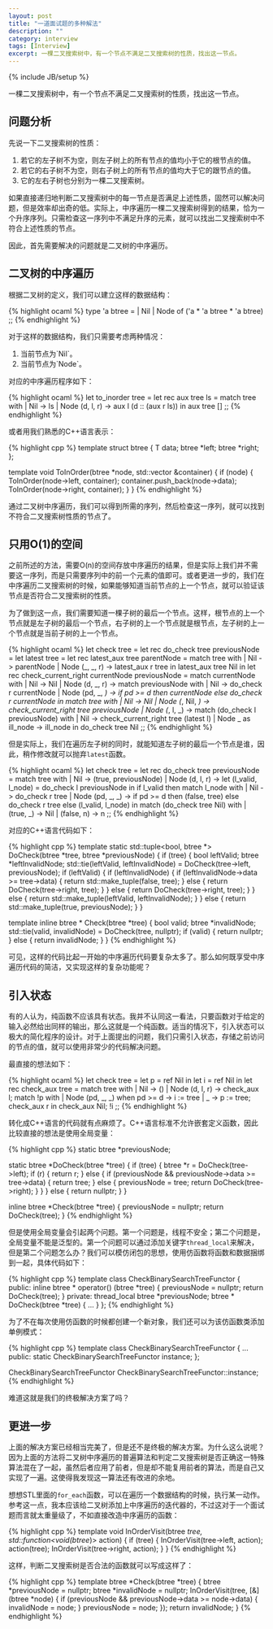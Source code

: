 ```yaml
---
layout: post
title: "一道面试题的多种解法"
description: ""
category: interview
tags: [Interview]
excerpt: 一棵二叉搜索树中，有一个节点不满足二叉搜索树的性质，找出这一节点。
---
```

{% include JB/setup %}

一棵二叉搜索树中，有一个节点不满足二叉搜索树的性质，找出这一节点。

## 问题分析

先说一下二叉搜索树的性质：

<ol>
<li>若它的左子树不为空，则左子树上的所有节点的值均小于它的根节点的值。</li>
<li>若它的右子树不为空，则右子树上的所有节点的值均大于它的跟节点的值。</li>
<li>它的左右子树也分别为一棵二叉搜索树。</li>
</ol>

如果直接递归地判断二叉搜索树中的每一节点是否满足上述性质，固然可以解决问题，但是效率却出奇的低。实际上，中序遍历一棵二叉搜索树得到的结果，恰为一个升序序列。只需检查这一序列中不满足升序的元素，就可以找出二叉搜索树中不符合上述性质的节点。

因此，首先需要解决的问题就是二叉树的中序遍历。

## 二叉树的中序遍历

根据二叉树的定义，我们可以建立这样的数据结构：

{% highlight ocaml %}
type 'a btree =
    | Nil
    | Node of ('a * 'a btree * 'a btree)
;;
{% endhighlight %}

对于这样的数据结构，我们只需要考虑两种情况：

<ol>
<li>当前节点为`Nil`。</li>
<li>当前节点为`Node`。</li>
</ol>

对应的中序遍历程序如下：

{% highlight ocaml %}
let to_inorder tree =
    let rec aux tree ls =
        match tree with
        | Nil -> ls
        | Node (d, l, r) -> aux l (d :: (aux r ls))
    in
    aux tree []
;;
{% endhighlight %}

或者用我们熟悉的C++语言表示：

{% highlight cpp %}
template<typename T>
struct btree
{
    T data;
    btree *left;
    btree *right;
};

template<typename T>
void ToInOrder(btree<T> *node, std::vector<T> &container) {
    if (node) {
        ToInOrder(node->left, container);
        container.push_back(node->data);
        ToInOrder(node->right, container);
    }
}
{% endhighlight %}

通过二叉树中序遍历，我们可以得到所需的序列，然后检查这一序列，就可以找到不符合二叉搜索树性质的节点了。

## 只用O(1)的空间

之前所述的方法，需要O(n)的空间存放中序遍历的结果，但是实际上我们并不需要这一序列，而是只需要序列中的前一个元素的值即可。或者更进一步的，我们在中序遍历二叉搜索树的时候，如果能够知道当前节点的上一个节点，就可以验证该节点是否符合二叉搜索树的性质。

为了做到这一点，我们需要知道一棵子树的最后一个节点。这样，根节点的上一个节点就是左子树的最后一个节点，右子树的上一个节点就是根节点，左子树的上一个节点就是当前子树的上一个节点。

{% highlight ocaml %}
let check tree =
    let rec do_check tree previousNode =
        let latest tree =
            let rec latest_aux tree parentNode =
                match tree with
                | Nil -> parentNode
                | Node (_, _, r) -> latest_aux r tree
            in
            latest_aux tree Nil
        in
        let rec check_current_right currentNode previousNode =
            match currentNode with
            | Nil -> Nil
            | Node (d, _, r) -> match previousNode with
                                | Nil -> do_check r currentNode
                                | Node (pd, _, _) -> if pd >= d then
                                                        currentNode
                                                     else
                                                        do_check r currentNode
        in
        match tree with
        | Nil -> Nil
        | Node (_, Nil, _) -> check_current_right tree previousNode
        | Node (_, l, _) -> match (do_check l previousNode) with
                            | Nil -> check_current_right tree (latest l)
                            | Node _ as ill_node -> ill_node
    in
    do_check tree Nil
;;
{% endhighlight %}

但是实际上，我们在遍历左子树的同时，就能知道左子树的最后一个节点是谁，因此，稍作修改就可以抛弃`latest`函数。

{% highlight ocaml %}
let check tree =
    let rec do_check tree previousNode =
        match tree with
        | Nil -> (true, previousNode)
        | Node (d, l, r) ->
            let (l_valid, l_node) = do_check l previousNode in
            if l_valid then
                match l_node with
                | Nil -> do_check r tree
                | Node (pd, _, _) -> if pd >= d then
                                        (false, tree)
                                     else
                                        do_check r tree
            else
                (l_valid, l_node)
    in
    match (do_check tree Nil) with
    | (true, _) -> Nil
    | (false, n) -> n
;;
{% endhighlight %}

对应的C++语言代码如下：

{% highlight cpp %}
template<typename T>
static std::tuple<bool, btree<T> *> DoCheck(btree<T> *tree, btree<T> *previousNode)
{
    if (tree) {
        bool leftValid;
        btree<T> *leftInvalidNode;
        std::tie(leftValid, leftInvalidNode) = DoCheck<T>(tree->left, previousNode);
        if (leftValid) {
            if (leftInvalidNode) {
                if (leftInvalidNode->data >= tree->data) {
                    return std::make_tuple(false, tree);
                } else {
                    return DoCheck<T>(tree->right, tree);
                }
            } else {
                return DoCheck<T>(tree->right, tree);
            }
        } else {
            return std::make_tuple(leftValid, leftInvalidNode);
        }
    } else {
        return std::make_tuple(true, previousNode);
    }
}

template<typename T>
inline btree<T> * Check(btree<T> *tree)
{
    bool valid;
    btree<T> *invalidNode;
    std::tie(valid, invalidNode) = DoCheck<T>(tree, nullptr);
    if (valid) {
        return nullptr;
    } else {
        return invalidNode;
    }
}
{% endhighlight %}

可见，这样的代码比起一开始的中序遍历代码要复杂太多了。那么如何既享受中序遍历代码的简洁，又实现这样的复杂功能呢？

## 引入状态

有的人认为，纯函数不应该具有状态。我并不认同这一看法，只要函数对于给定的输入必然给出同样的输出，那么这就是一个纯函数。适当的情况下，引入状态可以极大的简化程序的设计。对于上面提出的问题，我们只需引入状态，存储之前访问的节点的值，就可以使用非常少的代码解决问题。

最直接的想法如下：

{% highlight ocaml %}
let check tree =
    let p = ref Nil in
    let i = ref Nil in
    let rec check_aux tree =
        match tree with
        | Nil -> ()
        | Node (d, l, r) -> check_aux l;
                            match !p with
                            | Node (pd, _, _) when pd >= d -> i := tree
                            | _ -> p := tree; check_aux r
    in
    check_aux Nil;
    !i
;;
{% endhighlight %}

转化成C++语言的代码就有点麻烦了。C++语言标准不允许嵌套定义函数，因此比较直接的想法是使用全局变量：

{% highlight cpp %}
static btree<int> *previousNode;

static btree<int> *DoCheck(btree<int> *tree)
{
    if (tree) {
        btree<int> *r = DoCheck(tree->left);
        if (r) {
            return r;
        } else {
            if (previousNode && previousNode->data >= tree->data) {
                return tree;
            } else {
                previousNode = tree;
                return DoCheck(tree->right);
            }
        }
    } else {
        return nullptr;
    }
}

inline btree<int> *Check(btree<int> *tree)
{
    previousNode = nullptr;
    return DoCheck(tree);
}
{% endhighlight %}

但是使用全局变量会引起两个问题。第一个问题是，线程不安全；第二个问题是，全局变量不能是泛型的。第一个问题可以通过添加关键字`thread_local`来解决，但是第二个问题怎么办？我们可以模仿闭包的思想，使用仿函数将函数和数据捆绑到一起，具体代码如下：

{% highlight cpp %}
template<typename T>
class CheckBinarySearchTreeFunctor
{
public:
    inline btree<T> * operator() (btree<T> *tree)
    {
        previousNode = nullptr;
        return DoCheck(tree);
    }
private:
    thread_local btree<T> *previousNode;
    btree<T> * DoCheck(btree<T> *tree)
    {
        ...
    }
};
{% endhighlight %}

为了不在每次使用仿函数的时候都创建一个新对象，我们还可以为该仿函数类添加单例模式：

{% highlight cpp %}
template<typename T>
class CheckBinarySearchTreeFunctor
{
    ...
public:
    static CheckBinarySearchTreeFunctor instance;
};

CheckBinarySearchTreeFunctor CheckBinarySearchTreeFunctor::instance;
{% endhighlight %}

难道这就是我们的终极解决方案了吗？

## 更进一步

上面的解决方案已经相当完美了，但是还不是终极的解决方案。为什么这么说呢？因为上面的方法将二叉树中序遍历的普遍算法和判定二叉搜索树是否正确这一特殊算法混在了一起，虽然后者应用了前者，但是却不能复用前者的算法，而是自己又实现了一遍。这使得我发现这一算法还有改进的余地。

想想STL里面的`for_each`函数，可以在遍历一个数据结构的时候，执行某一动作。参考这一点，我本应该给二叉树添加上中序遍历的迭代器的，不过这对于一个面试题而言就太重量级了，不如直接改造中序遍历的函数：

{% highlight cpp %}
template<typename T>
void InOrderVisit(btree<T> *tree, std::function<void(btree<T>*)> action)
{
    if (tree) {
        InOrderVisit(tree->left, action);
        action(tree);
        InOrderVisit(tree->right, action);
    }
}
{% endhighlight %}

这样，判断二叉搜索树是否合法的函数就可以写成这样了：

{% highlight cpp %}
template<typename T>
btree<T> *Check(btree<T> *tree)
{
    btree<T> *previousNode = nullptr;
    btree<T> *invalidNode = nullptr;
    InOrderVisit(tree, [&](btree<T> *node) {
        if (previousNode && previousNode->data >= node->data) {
            invalidNode = node;
        }
        previousNode = node;
    });
    return invalidNode;
}
{% endhighlight %}
